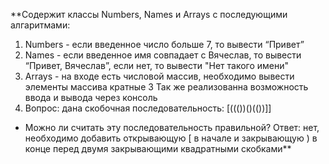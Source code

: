 **Содержит классы Numbers, Names и Arrays с последующими алгаритмами:
1. Numbers - если введенное число больше 7, то вывести “Привет”
2. Names - если введенное имя совпадает с Вячеслав, то вывести “Привет, Вячеслав”, если нет, то вывести "Нет такого имени"
3. Arrays - на входе есть числовой массив, необходимо вывести элементы массива кратные 3
 Так же реализованна возможность ввода и вывода через консоль
4. Вопрос: дана скобочная последовательность: [((())()(())]]
- Можно ли считать эту последовательность правильной?
 Ответ: нет, необходимо добавить открывающую [ в начале и закрывающую ) в конце перед двумя закрывающими квадратными скобками**
